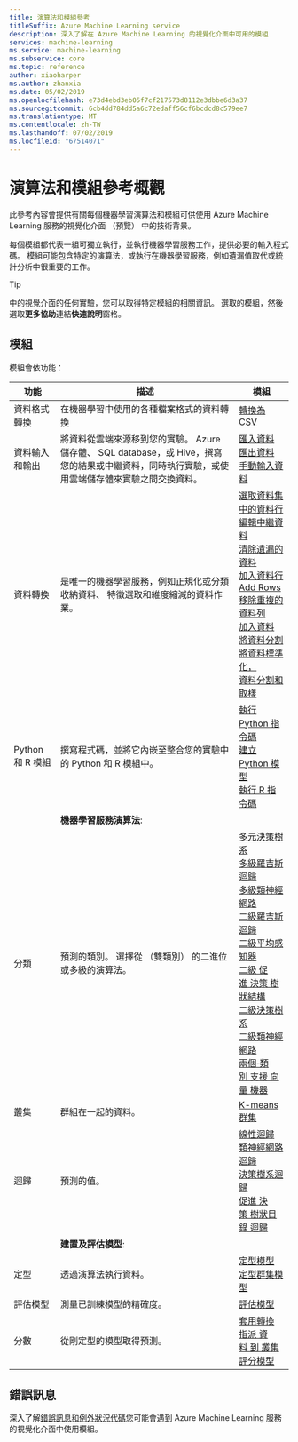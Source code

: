 ```yaml
---
title: 演算法和模組參考
titleSuffix: Azure Machine Learning service
description: 深入了解在 Azure Machine Learning 的視覺化介面中可用的模組
services: machine-learning
ms.service: machine-learning
ms.subservice: core
ms.topic: reference
author: xiaoharper
ms.author: zhanxia
ms.date: 05/02/2019
ms.openlocfilehash: e73d4ebd3eb05f7cf217573d8112e3dbbe6d3a37
ms.sourcegitcommit: 6cb4dd784dd5a6c72edaff56cf6bcdcd8c579ee7
ms.translationtype: MT
ms.contentlocale: zh-TW
ms.lasthandoff: 07/02/2019
ms.locfileid: "67514071"
---
```

# <a name="algorithm--module-reference-overview"></a>演算法和模組參考概觀

此參考內容會提供有關每個機器學習演算法和模組可供使用 Azure Machine Learning 服務的視覺化介面 （預覽） 中的技術背景。

每個模組都代表一組可獨立執行，並執行機器學習服務工作，提供必要的輸入程式碼。 模組可能包含特定的演算法，或執行在機器學習服務，例如遺漏值取代或統計分析中很重要的工作。

> [!TIP]
> 中的視覺介面的任何實驗，您可以取得特定模組的相關資訊。 選取的模組，然後選取**更多協助**連結**快速說明**窗格。

## <a name="modules"></a>模組

模組會依功能：

| 功能 | 描述 | 模組 |
| --- |--- | ---- |
| 資料格式轉換 | 在機器學習中使用的各種檔案格式的資料轉換 | [轉換為 CSV](convert-to-csv.md) |
| 資料輸入和輸出 | 將資料從雲端來源移到您的實驗。 Azure 儲存體、 SQL database，或 Hive，撰寫您的結果或中繼資料，同時執行實驗，或使用雲端儲存體來實驗之間交換資料。  | [匯入資料](import-data.md)<br/>[匯出資料](export-data.md)<br/>[手動輸入資料](enter-data-manually.md) |
| 資料轉換 | 是唯一的機器學習服務，例如正規化或分類收納資料、 特徵選取和維度縮減的資料作業。| [選取資料集中的資料行](select-columns-in-dataset.md) <br/> [編輯中繼資料](edit-metadata.md) <br/> [清除遺漏的資料](clean-missing-data.md) <br/> [加入資料行](add-columns.md) <br/> [Add Rows](add-rows.md) <br/> [移除重複的資料列](remove-duplicate-rows.md) <br/> [加入資料](join-data.md) <br/> [將資料分割](split-data.md) <br/> [將資料標準化，](normalize-data.md) <br/> [資料分割和取樣](partition-and-sample.md) |
| Python 和 R 模組 | 撰寫程式碼，並將它內嵌至整合您的實驗中的 Python 和 R 模組中。 | [執行 Python 指令碼](execute-python-script.md)   <br/> [建立 Python 模型](create-python-model.md) <br/> [執行 R 指令碼](execute-r-script.md)
|  | **機器學習服務演算法**: | |
| 分類 | 預測的類別。  選擇從 （雙類別） 的二進位或多級的演算法。| [多元決策樹系](multiclass-decision-forest.md) <br/> [多級羅吉斯迴歸](multiclass-logistic-regression.md)  <br/> [多級類神經網路](multiclass-neural-network.md)  <br/>  [二級羅吉斯迴歸](two-class-logistic-regression.md)  <br/>[二級平均感知器](two-class-averaged-perceptron.md) <br/> [二級&nbsp;促進&nbsp;決策&nbsp;樹狀結構](two-class-boosted-decision-tree.md)  <br/> [二級決策樹系](two-class-decision-forest.md)  <br/> [二級類神經網路](two-class-neural-network.md)  <br/> [兩個&#8209;類別&nbsp;支援&nbsp;向量&nbsp;機器](two-class-support-vector-machine.md) 
| 叢集 | 群組在一起的資料。| [K-means 群集](k-means-clustering.md)
| 迴歸 | 預測的值。 | [線性迴歸](linear-regression.md)  <br/> [類神經網路迴歸](neural-network-regression.md)  <br/> [決策樹系迴歸](decision-forest-regression.md)  <br/> [促進&nbsp;決策&nbsp;樹狀目錄&nbsp;迴歸](boosted-decision-tree-regression.md)
|  | **建置及評估模型**: | |
| 定型   | 透過演算法執行資料。 | [定型模型](train-model.md)  <br/> [定型群集模型](train-clustering-model.md)    |
| 評估模型 | 測量已訓練模型的精確度。 |  [評估模型](evaluate-model.md)
| 分數 | 從剛定型的模型取得預測。 | [套用轉換](apply-transformation.md)<br/>[指派&nbsp;資料&nbsp;到&nbsp;叢集](assign-data-to-clusters.md) <br/>[評分模型](score-model.md)

## <a name="error-messages"></a>錯誤訊息

深入了解[錯誤訊息和例外狀況代碼](machine-learning-module-error-codes.md)您可能會遇到 Azure Machine Learning 服務的視覺化介面中使用模組。

